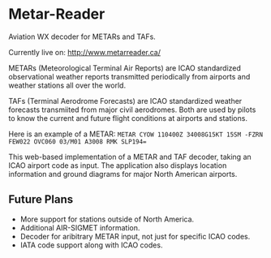# Metar-Reader
Aviation WX decoder for METARs and TAFs.

Currently live on: http://www.metarreader.ca/

METARs (Meteorological Terminal Air Reports) are ICAO standardized observational weather reports transmitted periodically from airports and weather stations all over the world.

TAFs (Terminal Aerodrome Forecasts) are ICAO standardized weather forecasts transmiited from major civil aerodromes. Both are used by pilots to know the current and future flight conditions at airports and stations.

Here is an example of a METAR: 
`METAR CYOW 110400Z 34008G15KT 15SM -FZRN FEW022 OVC060 03/M01 A3008 RMK SLP194=`

This web-based implementation of a METAR and TAF decoder, taking an ICAO airport code as input. The application also displays location information and ground diagrams for major North American airports.

## Future Plans
* More support for stations outside of North America.
* Additional AIR-SIGMET information.
* Decoder for aribitrary METAR input, not just for specific ICAO codes.
* IATA code support along with ICAO codes.
